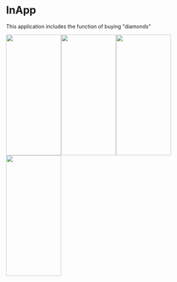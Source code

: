# InApp
This application includes the function of buying "diamonds"

<img src="https://user-images.githubusercontent.com/83715610/202834799-d1f648a6-b670-49b5-9b68-c2313d99a08e.png" width="150" height="330"><img src="https://user-images.githubusercontent.com/83715610/202834839-aa753a1c-9081-4e93-b5ba-33e2473605d1.png" width="150" height="330"><img src="https://user-images.githubusercontent.com/83715610/202834866-62ab80db-7e18-4754-ae03-2236e8dac8b6.png" width="150" height="330"><img src="https://user-images.githubusercontent.com/83715610/202834882-cc923cc3-8fde-442a-9a3d-e965f590a7cf.png" width="150" height="330">
